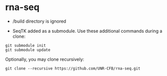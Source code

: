 # rna-seq
* /build directory is ignored

* SeqTK added as a submodule.  Use these additional commands during a clone:
```
git submodule init
git submodule update
```

Optionally, you may clone recursively:
```
git clone --recursive https://github.com/UNR-CFB/rna-seq.git
```
